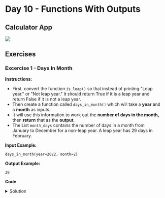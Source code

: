 # Day 10 - Functions With Outputs
## Calculator App

![](calculator_app.gif)






## Exercises
### Excercise 1 - Days In Month
**Instructions:**
- First, convert the function `is_leap()` so that instead of printing "Leap year." or "Not leap year." it should return True if it is a leap year and return False if it is not a leap year.
- Then create a function called `days_in_month()` which will take a **year** and a **month** as inputs.
- It will use this information to work out the **number of days in the month,** then **return** that as the **output**.
- The List `month_days` contains the number of days in a month from January to December for a non-leap year. A leap year has 29 days in February.

**Input Example:**
```
days_in_month(year=2022, month=2)
```

**Output Example:**
```
28
```

**Code**
<details><summary>Solution</summary>
<p>

```Python
def is_leap(year):
    if year % 4 == 0:
        if year % 100 == 0:
            if year % 400 == 0:
                return True
            else:
                return False
        else:
            return True
    else:
        return False


def days_in_month(year_par, month_par):
    month_days = [31, 28, 31, 30, 31, 30, 31, 31, 30, 31, 30, 31]
    if is_leap(year_par) and month_par == 2:
        return 29
    else:
        return month_days[month_par -1]

  
  
#🚨 Do NOT change any of the code below 
year = int(input("Enter a year: "))
month = int(input("Enter a month: "))
days = days_in_month(year, month)
print(days)
```

</p>
</details>

#
